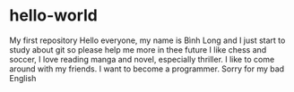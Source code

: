 # hello-world
My first repository
Hello everyone, my name is Bình Long and I just start to study about git so please help me more in thee future
I like chess and soccer, I love reading manga and novel, especially thriller. I like to come around with my friends.
I want to become a programmer.
Sorry for my bad English
